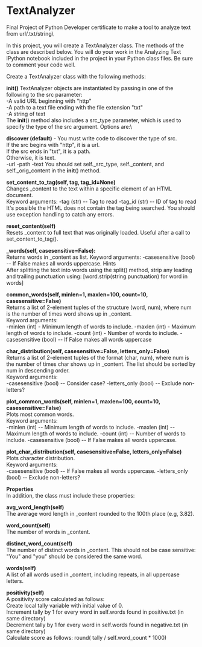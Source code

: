 # TextAnalyzer
Final Project of Python Developer certificate to make a tool to analyze text from url/.txt/string\

In this project, you will create a TextAnalyzer class. The methods of the class are described below. You will do your work in the Analyzing Text IPython notebook included in the project in your Python class files. Be sure to comment your code well.


Create a TextAnalyzer class with the following methods:

**__init__()**
TextAnalyzer objects are instantiated by passing in one of the following to the src parameter:\
-A valid URL beginning with "http"\
-A path to a text file ending with the file extension "txt"\
-A string of text\
The __init__() method also includes a src_type parameter, which is used to specify the type of the src argument. Options are:\

**discover (default)** - You must write code to discover the type of src.\
If the src begins with "http", it is a url.\
If the src ends in "txt", it is a path.\
Otherwise, it is text.\
-url
-path
-text
You should set self._src_type, self._content, and self._orig_content in the __init__() method.

**set_content_to_tag(self, tag, tag_id=None)**\
Changes _content to the text within a specific element of an HTML document.\
Keyword arguments:
-tag (str) -- Tag to read
-tag_id (str) -- ID of tag to read
It's possible the HTML does not contain the tag being searched. You should use exception handling to catch any errors.

**reset_content(self)**\
Resets _content to full text that was originally loaded. Useful after a call to set_content_to_tag().

**_words(self, casesensitive=False):**\
Returns words in _content as list.
Keyword arguments:
-casesensitive (bool) -- If False makes all words uppercase.
Hints\
After splitting the text into words using the split() method, strip any leading and trailing punctuation using:
[word.strip(string.punctuation) for word in words]

**common_words(self, minlen=1, maxlen=100, count=10, casesensitive=False)**\
Returns a list of 2-element tuples of the structure (word, num), where num is the number of times word shows up in _content.\
Keyword arguments:\
-minlen (int) - Minimum length of words to include.
-maxlen (int) - Maximum length of words to include.
-count (int) - Number of words to include.
-casesensitive (bool) -- If False makes all words uppercase

**char_distribution(self, casesensitive=False, letters_only=False)**\
Returns a list of 2-element tuples of the format (char, num), where num is the number of times char shows up in _content. The list should be sorted by num in descending order.\
Keyword arguments:\
-casesensitive (bool) -- Consider case?
-letters_only (bool) -- Exclude non-letters?

**plot_common_words(self, minlen=1, maxlen=100, count=10, casesensitive=False)**\
Plots most common words.\
Keyword arguments:\
-minlen (int) -- Minimum length of words to include.
-maxlen (int) -- Maximum length of words to include.
-count (int) -- Number of words to include.
-casesensitive (bool) -- If False makes all words uppercase.

**plot_char_distribution(self, casesensitive=False, letters_only=False)**\
Plots character distribution.\
Keyword arguments:\
-casesensitive (bool) -- If False makes all words uppercase.
-letters_only (bool) -- Exclude non-letters?

**Properties**\
In addition, the class must include these properties:

**avg_word_length(self)**\
The average word length in _content rounded to the 100th place (e.g, 3.82).

**word_count(self)**\
The number of words in _content.

**distinct_word_count(self)**\
The number of distinct words in _content. This should not be case sensitive: "You" and "you" should be considered the same word.

**words(self)**\
A list of all words used in _content, including repeats, in all uppercase letters.

**positivity(self)**\
A positivity score calculated as follows:\
Create local tally variable with initial value of 0.\
Increment tally by 1 for every word in self.words found in positive.txt (in same directory)\
Decrement tally by 1 for every word in self.words found in negative.txt (in same directory)\
Calculate score as follows:
round( tally / self.word_count * 1000)
